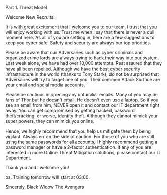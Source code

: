 Part 1. Threat Model

Welcome New Recruits! 

It is with great excitement that I welcome you to our team. I trust that you will enjoy working with us. Trust me when I say that there is never a dull moment here. As all of you are settling in, here are a few suggestions to keep you cyber safe. Safety and security are always our top priorities.

Please be aware that our Adversaries such as cyber criminals and organized crime lords are always trying to hack their way into our system. Last week alone, we have had over 10,000 attempts. Rest assured that they have all been repelled. Although we have the best cyber security infrastructure in the world (thanks to Tony Stark), do not be surprised that Adversaries will try to target one of you. Their common Attack Surface are your email and social media accounts.

Please be cautious in opening any unfamiliar emails. Many of you may be fans of Thor but he doesn't email. He doesn't even use a laptop. So if you see an email from him, NEVER open it and contact our IT department right away. You can get compromised by getting hacked, password theft/cracking, or worse, identity theft. Although they cannot mimick your super powers, they can mimick you online.

Hence, we highly recommend that you help us mitigate them by being vigilant. Always err on the side of caution. For those of you who are still using the same passwords for all accounts, I highly recommend getting a password manager or have a 2-factor authentication. If any of you are interested in more Online Threat Mitigation solutions, please contact our IT Department. 

Thank you and I welcome you!

ps. Training tomorrow will start at 03:00.

Sincerely,
Black Widow
The Avengers